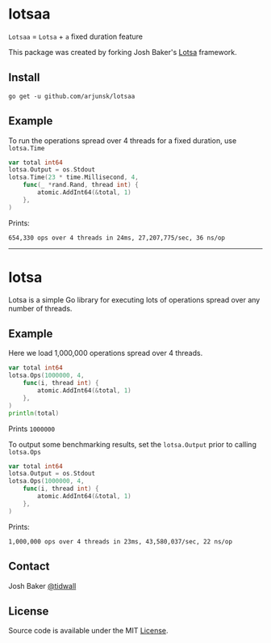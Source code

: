 # lotsaa

`Lotsaa` = `Lotsa` + `a` fixed duration feature

This package was created by forking Josh Baker's [Lotsa](https://github.com/tidwall/lotsa) framework.

## Install

```
go get -u github.com/arjunsk/lotsaa
```

## Example

To run the operations spread over 4 threads for a fixed duration, use `lotsa.Time`

```go
var total int64
lotsa.Output = os.Stdout
lotsa.Time(23 * time.Millisecond, 4,
    func(_ *rand.Rand, thread int) {
        atomic.AddInt64(&total, 1)
    },
)
```

Prints:

```
654,330 ops over 4 threads in 24ms, 27,207,775/sec, 36 ns/op
```

---


# lotsa

Lotsa is a simple Go library for executing lots of operations spread over any number of threads.


## Example

Here we load 1,000,000 operations spread over 4 threads.

```go
var total int64
lotsa.Ops(1000000, 4,
    func(i, thread int) {
        atomic.AddInt64(&total, 1)
    },
)
println(total)
```

Prints `1000000`

To output some benchmarking results, set the `lotsa.Output` prior to calling `lotsa.Ops`

```go
var total int64
lotsa.Output = os.Stdout
lotsa.Ops(1000000, 4,
    func(i, thread int) {
        atomic.AddInt64(&total, 1)
    },
)
```

Prints: 

```
1,000,000 ops over 4 threads in 23ms, 43,580,037/sec, 22 ns/op
```

## Contact

Josh Baker [@tidwall](http://twitter.com/tidwall)

## License

Source code is available under the MIT [License](/LICENSE).
